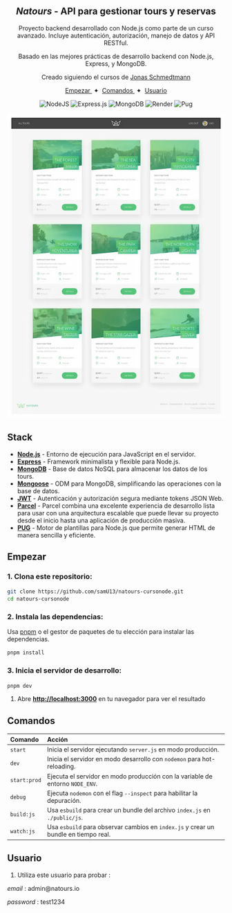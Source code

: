 <div align="center">

<h2>
    <em>Natours</em> - API para gestionar tours y reservas
</h2>
<p>
Proyecto backend desarrollado con Node.js como parte de un curso avanzado. Incluye autenticación, autorización, manejo de datos y API RESTful.
</p>
<p>
Basado en las mejores prácticas de desarrollo backend con Node.js, Express, y MongoDB.
</p>

<p> Creado siguiendo el cursos de <a href="https://codingheroes.io/">Jonas Schmedtmann</a>
</p>

</div>

<div align="center">
    <a href="#empezar">
        Empezar
    </a>
    <span>&nbsp;✦&nbsp;</span>
    <a href="#comandos">
        Comandos
    </a>
    <span>&nbsp;✦&nbsp;</span>
    <a href="#usuario">
        Usuario
    </a>
</div>

<p></p>

<div align="center">

![NodeJS](https://img.shields.io/badge/node.js-6DA55F?style=for-the-badge&logo=node.js&logoColor=white)
![Express.js](https://img.shields.io/badge/express.js-%23404d59.svg?style=for-the-badge&logo=express&logoColor=%2361DAFB)
![MongoDB](https://img.shields.io/badge/MongoDB-%234ea94b.svg?style=for-the-badge&logo=mongodb&logoColor=white)
![Render](https://img.shields.io/badge/Render-%46E3B7.svg?style=for-the-badge&logo=render&logoColor=white)
![Pug](https://img.shields.io/badge/Pug-FFF?style=for-the-badge&logo=pug&logoColor=A86454)

</div>

<img src="portada.webp"></img>

## Stack

- [**Node.js**](https://nodejs.org/) - Entorno de ejecución para JavaScript en el servidor.
- [**Express**](https://expressjs.com/) - Framework minimalista y flexible para Node.js.
- [**MongoDB**](https://www.mongodb.com/) - Base de datos NoSQL para almacenar los datos de los tours.
- [**Mongoose**](https://mongoosejs.com/) - ODM para MongoDB, simplificando las operaciones con la base de datos.
- [**JWT**](https://jwt.io/) - Autenticación y autorización segura mediante tokens JSON Web.
- [**Parcel**](https://parceljs.org/) - Parcel combina una excelente experiencia de desarrollo lista para usar con una arquitectura escalable que puede llevar su proyecto desde el inicio hasta una aplicación de producción masiva.
- [**PUG**](https://pugjs.org/) - Motor de plantillas para Node.js que permite generar HTML de manera sencilla y eficiente.

## Empezar

### 1. Clona este repositorio:

```bash
git clone https://github.com/samU13/natours-cursonode.git
cd natours-cursonode
```

### 2. Instala las dependencias:

Usa [pnpm](https://pnpm.io/installation) o el gestor de paquetes de tu elección para instalar las dependencias.

```bash
pnpm install
```

### 3. Inicia el servidor de desarrollo:

```bash
pnpm dev
```

1. Abre [**http://localhost:3000**](http://localhost:3000/) en tu navegador para ver el resultado

## Comandos

| Comando      | Acción                                                                              |
| :----------- | :---------------------------------------------------------------------------------- |
| `start`      | Inicia el servidor ejecutando `server.js` en modo producción.                       |
| `dev`        | Inicia el servidor en modo desarrollo con `nodemon` para hot-reloading.             |
| `start:prod` | Ejecuta el servidor en modo producción con la variable de entorno `NODE_ENV`.       |
| `debug`      | Ejecuta `nodemon` con el flag `--inspect` para habilitar la depuración.             |
| `build:js`   | Usa `esbuild` para crear un bundle del archivo `index.js` en `./public/js`.         |
| `watch:js`   | Usa `esbuild` para observar cambios en `index.js` y crear un bundle en tiempo real. |

## Usuario

1. Utiliza este usuario para probar :

<p>   <em>email</em> : admin@natours.io</p>
<p>   <em>password</em> : test1234</p>
